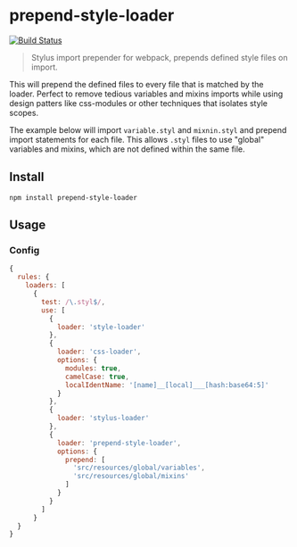 # prepend-style-loader
[![Build Status](https://travis-ci.org/JoelRoxell/prepend-style-loader.svg?branch=master)](https://travis-ci.org/JoelRoxell/prepend-style-loader)

> Stylus import prepender for webpack, prepends defined style files on import.

This will prepend the defined files to every file that is matched by the loader. Perfect to remove tedious variables and mixins imports while using design patters like css-modules or other techniques that isolates style scopes.

The example below will import `variable.styl` and `mixnin.styl` and prepend import statements for each file. This allows `.styl` files to use "global" variables and mixins, which are not defined within the same file.

## Install
`npm install prepend-style-loader`

## Usage
### Config
```javascript
{
  rules: {
    loaders: [
      {
        test: /\.styl$/,
        use: [
          {
            loader: 'style-loader'
          },
          {
            loader: 'css-loader',
            options: {
              modules: true,
              camelCase: true,
              localIdentName: '[name]__[local]___[hash:base64:5]'
            }
          },
          {
            loader: 'stylus-loader'
          },
          {
            loader: 'prepend-style-loader',
            options: {
              prepend: [
                'src/resources/global/variables',
                'src/resources/global/mixins'
              ]
            }
          }
        ]
      }
  }
}
```
